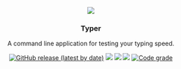 <p align="center">
  <img src="https://cdn.discordapp.com/attachments/947092663914623016/994570642391302214/typer_logo.png" />
  <h3 align="center">Typer</h3>
  <p align="center">A command line application for testing your typing speed.</p>
</p>

<p align="center">
<a href="https://github.com/leo-arch/clifm/releases"><img alt="GitHub release (latest by date)" src="https://img.shields.io/github/v/release/leo-arch/clifm"></a>
<a href="https://github.com/alannxq/typer/blob/main/LICENSE"><img src="https://img.shields.io/github/license/alannxq/typer?color=red&style=flat"/></a>
<a><img src="https://img.shields.io/github/last-commit/alannxq/typer/main?color=blue&style=flat"/></a>
<a href="https://en.wikipedia.org/wiki/Privacy-invasive_software"><img src="https://img.shields.io/badge/privacy-✓-green?style=flat"/></a>
<a href="#"><img alt="Code grade" src="https://api.codiga.io/project/30518/status/svg"/></a>
</p>
